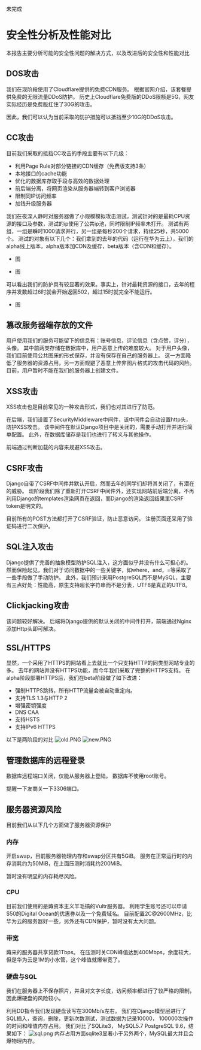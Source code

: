 
未完成

# 安全性分析及性能对比

本报告主要分析可能的安全性问题的解决方式，以及改进后的安全性和性能对比

## DOS攻击

我们在现阶段使用了Cloudflare提供的免费CDN服务。
根据官网介绍，该套餐提供免费的无限流量DDoS防护。
历史上Cloudflare免费版的DDoS限额是5G，网友实际经历是免费版扛住了30G的攻击。

因此，我们可以认为当前采取的防护措施可以抵挡至少10G的DDoS攻击。

## CC攻击

目前我们采取的抵挡CC攻击的手段主要有以下几级：

* 利用Page Rule对部分链接的CDN缓存（免费版支持3条）
* 本地接口的cache功能
* 优化的数据库存取手段与高效的数据处理
* 前后端分离，将网页渲染从服务器端转到客户浏览器
* 限制同IP访问频率
* 加钱升级服务器

我们在夜深人静时对服务器做了小规模模拟攻击测试，测试针对的是最耗CPU资源的接口及参数，测试的ip使用了公共ip池，同时限制IP频率未打开。
测试有两组，一组是瞬时1000请求并行，另一组是每秒200个请求，持续25秒，共5000个。
测试的对象有以下几个：我们拿到的去年的代码（运行在华为云上），我们的alpha线上版本，alpha版本加CDN及缓存，beta版本（含CDN和缓存）。

* 图

* 图

可以看出我们的防护具有较显著的效果。事实上，针对最耗资源的接口，去年的程序并发数超过6时就会开始返回502，超过15时就完全不能运行。

* 图

## 篡改服务器端存放的文件

用户使用我们的服务可能留下的信息有：账号信息，评论信息（含点赞，评分），头像。
其中前两类存储在数据库中，用户恶意上传的难度较大。
对于用户头像，我们目前使用公共图床的形式保存，并没有保存在自己的服务器上。
这一方面降低了服务器的资源占用，另一方面规避了恶意上传非图片格式的攻击代码的风险。
目前，用户暂时不能在我们的服务器上创建文件。

## XSS攻击

XSS攻击也是目前常见的一种攻击形式，我们也对其进行了防范。

在后端，我们设置了SecurityMiddleware中间件，该中间件会自动设置http头，防护XSS攻击。
该中间件在默认Django项目中是关闭的，需要手动打开并进行简单配置。
此外，在数据库储存是我们也进行了转义与其他操作。

前端通过判断加载的内容来规避XSS攻击。

## CSRF攻击

Django自带了CSRF中间件并默认开启，然而去年的同学们却将其关闭了，有潜在的威胁。
现阶段我们除了重新打开CSRF中间件外，还实现网站前后端分离，不再利用Django的templates渲染网页在返回，而Django的渲染返回结果里CSRF token是明文的。

目前所有的POST方法都打开了CSRF验证，防止恶意访问。
注册页面还采用了验证码进行二次保护。

## SQL注入攻击

Django提供了完善的抽象模型防护SQL注入，这方面似乎并没有什么可担心的。
然而保险起见，我们对于访问数据中的一些关键字，如where，and，=等采取了一些手段做了手动防护。
此外，我们预计采用PostgreSQL而不是MySQL，主要有三点好处：性能高，原生支持超长字符串而不是分表，UTF8是真正的UTF8。
## Clickjacking攻击

该问题较好解决。
后端将Django提供的默认关闭的中间件打开，前端通过Nginx添加Http头即可解决。

## SSL/HTTPS

显然，一个采用了HTTPS的网站看上去就比一个只支持HTTP的同类型网站专业的多。
去年的网站并没有HTTPS功能，而今年我们采取了完整的HTTPS支持。
在alpha阶段部署HTTPS后，我们在beta阶段做了如下改进：
* 强制HTTPS跳转，所有HTTP流量会被自动重定向。
* 支持TLS 1.3与HTTP 2
* 增强密钥强度
* DNS CAA
* 支持HSTS
* 支持IPv6 HTTPS

以下是两阶段的对比
![old.PNG](https://i.loli.net/2019/05/05/5ccdc8dccf0ba.png)
![new.PNG](https://i.loli.net/2019/05/05/5ccdc8dcd8346.png)

## 管理数据库的远程登录

数据库远程端口关闭，仅能从服务器上登陆。
数据库不使用root账号。

提醒一下友商关一下3306端口。

## 服务器资源风险

目前我们从以下几个方面做了服务器资源保护

### 内存

开启swap，目前服务器物理内存和swap分区共有5GiB。
服务在正常运行时的内存消耗约为50MiB，在上面压测时消耗约200MiB。

暂时没有明显的内存耗尽风险。

### CPU

目前我们使用的是薅资本主义羊毛搞的Vultr服务器。
利用学生账号还可以申请$50的Digital Ocean的优惠券以及一个免费域名。
目前配置2C@2600MHz，比华为云的服务器好一些，另外还有CDN保护，暂时没有太大问题。

### 带宽

薅来的服务器共享贷款1Tbps。
在压测时关CDN峰值达到400Mbps，余度较大，但是华为云是1M的小水管，这个峰值就爆带宽了。

### 硬盘与SQL

我们在服务器上不保存照片，并且对文字长度，访问频率都进行了较严格的限制，因此爆硬盘的风险较小。

利用DD指令我们发现硬盘读写在300Mb/s左右。
我们在Django模型层进行了SQL插入，查询，删除，更新次数测试，测试数据为记录10000， 100000次操作的时间和峰值内存占用。
我们对比了SQLite3， MySQL5.7 PostgreSQL 9.6，结果如下：
![sql.png](https://i.loli.net/2019/05/05/5ccec4e636e37.png)
内存占用方面sqlite3显著小于另外两个，MySQL最大并且会爆物理内存。